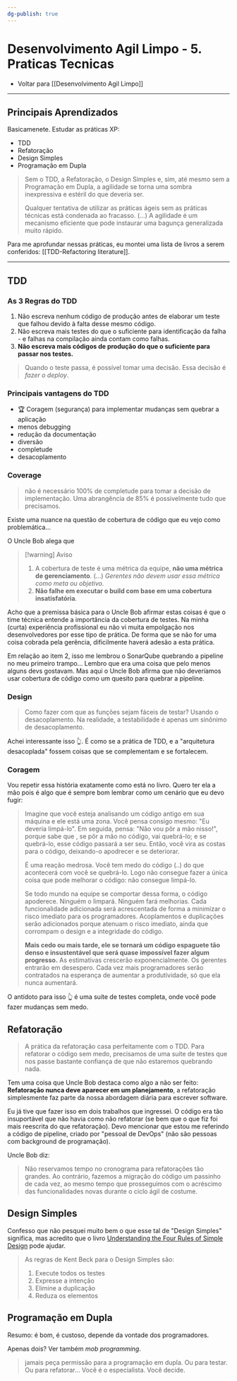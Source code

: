 ```yaml
---
dg-publish: true
---
```

# Desenvolvimento Agil Limpo - 5. Praticas Tecnicas

- Voltar para [[Desenvolvimento Agil Limpo]]

---

## Principais Aprendizados

Basicamenete. Estudar as práticas XP:

- TDD
- Refatoração
- Design Simples
- Programação em Dupla

> Sem o TDD, a Refatoração, o Design Simples e, sim, até mesmo sem a Programação em Dupla, a agilidade se torna uma sombra inexpressiva e estéril do que deveria ser.
>
> Qualquer tentativa de utilizar as práticas ágeis sem as práticas técnicas está condenada ao fracasso. (...) A agilidade é um mecanismo eficiente que pode instaurar uma bagunça generalizada muito rápido.

Para me aprofundar nessas práticas, eu montei uma lista de livros a serem conferidos: [[TDD-Refactoring literature]].

---

## TDD

### As 3 Regras do TDD

1. Não escreva nenhum código de produção antes de elaborar um teste que falhou devido à falta desse mesmo código.
2. Não escreva mais testes do que o suficiente para identificação da falha - e falhas na compilação ainda contam como falhas.
3. **Não escreva mais códigos de produção do que o suficiente para passar nos testes.**

> Quando o teste passa, é possível tomar uma decisão. Essa decisão é *fazer o deploy*.

### Principais vantagens do TDD

- 🏆 Coragem (segurança) para implementar mudanças sem quebrar a aplicação
- menos debugging
- redução da documentação
- diversão
- completude
- desacoplamento


### Coverage

> não é necessário 100% de completude para tomar a decisão de implementação. Uma abrangência de 85% é possivelmente tudo que precisamos.

Existe uma nuance na questão de cobertura de código que eu vejo como problemática...

O Uncle Bob alega que

> [!warning] Aviso
> 1. A cobertura de teste é uma métrica da equipe, **não uma métrica de gerenciamento**. (...) *Gerentes não devem usar essa métrica como meta ou objetivo.*
> 2. **Não falhe em executar o build com base em uma cobertura insatisfatória**.


Acho que a premissa básica para o Uncle Bob afirmar estas coisas é que o time técnica entende a importância da cobertura de testes. Na minha (curta) experiência profissional eu não vi muita empolgação nos desenvolvedores por esse tipo de prática. De forma que se não for uma coisa cobrada pela gerência, dificilmente haverá adesão a esta prática.

Em relação ao item 2, isso me lembrou o SonarQube quebrando a pipeline no meu primeiro trampo... Lembro que era uma coisa que pelo menos alguns devs gostavam. Mas aqui o Uncle Bob afirma que não deveríamos usar cobertura de código como um quesito para quebrar a pipeline.


### Design

> Como fazer com que as funções sejam fáceis de testar? Usando o desacoplamento. Na realidade, a testabilidade é apenas um sinônimo de desacoplamento.

Achei interessante isso 👆. É como se a prática de TDD, e a "arquitetura desacoplada" fossem coisas que se complementam e se fortalecem.

### Coragem

Vou repetir essa história exatamente como está no livro. Quero ter ela a mão pois é algo que é sempre bom lembrar como um cenário que eu devo fugir:

> Imagine que você esteja analisando um código antigo em sua máquina e ele está uma zona. Você pensa consigo mesmo: "Eu deveria limpá-lo". Em seguida, pensa: "Não vou pôr a mão nisso!", porque sabe que , se pôr a mão no código, vai quebrá-lo; e se quebrá-lo, esse código passará a ser seu. Então, você vira as costas para o código, deixando-o apodrecer e se deteriorar.
> 
> É uma reação medrosa. Você tem medo do código (..) do que acontecerá com você se quebrá-lo. Logo não consegue fazer a única coisa que pode melhorar o código: não consegue limpá-lo.
> 
> Se todo mundo na equipe se comportar dessa forma, o código apoderece. Ninguém o limpará. Ninguém fará melhorias. Cada funcionalidade adicionada será acrescentada de forma a minimizar o risco imediato para os programadores. Acoplamentos e duplicações serão adicionados porque atenuam o risco imediato, ainda que corrompam o design e a integridade do código.
> 
> **Mais cedo ou mais tarde, ele se tornará um código espaguete tão denso e insustentável que será quase impossível fazer algum progresso.** As estimativas crescerão exponencialmente. Os gerentes entrarão em desespero. Cada vez mais programadores serão contratados na esperança de aumentar a produtividade, só que ela nunca aumentará.

O antídoto para isso 👆 é uma suíte de testes completa, onde você pode fazer mudanças sem medo.


## Refatoração

> A prática da refatoração casa perfeitamente com o TDD. Para refatorar o código sem medo, precisamos de uma suíte de testes que nos passe bastante confiança de que não estaremos quebrando nada.

Tem uma coisa que Uncle Bob destaca como algo a não ser feito: **Refatoração nunca deve aparecer em um planejamento**, a refatoração simplesmente faz parte da nossa abordagem diária para escrever software.

Eu já tive que fazer isso em dois trabalhos que ingressei. O código era tão insuportável que não havia como não refatorar (se bem que o que fiz foi mais reescrita do que refatoração). Devo mencionar que estou me referindo a código de pipeline, criado por "pessoal de DevOps" (não são pessoas com background de programação).

Uncle Bob diz:

> Não reservamos tempo no cronograma para refatorações tão grandes. Ao contrário, fazemos a migração do código um passinho de cada vez, ao mesmo tempo que prosseguimos com o acréscimo das funcionalidades novas durante o ciclo ágil de costume.


## Design Simples

Confesso que não pesquei muito bem o que esse tal de "Design Simples" significa, mas acredito que o livro [Understanding the Four Rules of Simple Design](https://leanpub.com/4rulesofsimpledesign) pode ajudar.

> As regras de Kent Beck para o Design Simples são:
>
> 1. Execute todos os testes
> 2. Expresse a intenção
> 3. Elimine a duplicação
> 4. Reduza os elementos


## Programação em Dupla

Resumo: é bom, é custoso, depende da vontade dos programadores.

Apenas dois? Ver também *mob programming*.

> jamais peça permissão para a programação em dupla. Ou para testar. Ou para refatorar... Você é o especialista. Você decide.



